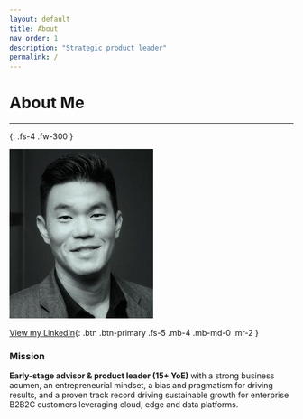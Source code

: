 ```yaml
---
layout: default
title: About
nav_order: 1
description: "Strategic product leader"
permalink: /
---
```



# About Me

---
{: .fs-4 .fw-300 }

![](/assets/images/bio-photo-2.jpg)

[View my LinkedIn](https://linkedin.com/in/shaneouchi){: .btn .btn-primary .fs-5 .mb-4 .mb-md-0 .mr-2 }


### **Mission**

**Early-stage advisor & product leader (15+ YoE)** with a strong business acumen, an entrepreneurial mindset, a bias and pragmatism for driving results, and a proven track record driving sustainable growth for enterprise B2B2C customers leveraging cloud, edge and data platforms.
